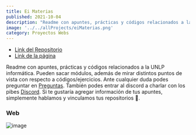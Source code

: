 ```yaml
---
title: Ei Materias
published: 2021-10-04
description: "Readme con apuntes, prácticas y códigos relacionados a la UNLP informática."
image: '../../allProjects/eiMaterias.png'
category: Proyectos Webs
---
```


- [Link del Repositorio](https://github.com/Fabian-Martinez-Rincon/EI-Materias)
- [Link de la página](https://fabian-martinez-rincon.github.io/EI-Materias/)


Readme con apuntes, prácticas y códigos relacionados a la UNLP informática. Pueden sacar módulos, además de mirar distintos puntos de vista con respecto a códigos/ejercicios. Ante cualquier duda podes preguntar en [Preguntas](https://github.com/MITH-arg/EI-Materias/issues/1). También podes entrar al discord a charlar con los pibes [Discord](https://discord.gg/TN4arqQxPP). Si te gustaría agregar información de tus apuntes, simplemente hablamos y vinculamos tus repositorios 🧠.

### Web

![image](https://github.com/Fabian-Martinez-Rincon/CPLP/assets/55964635/35e75526-6a30-4201-bad9-415e26847494)